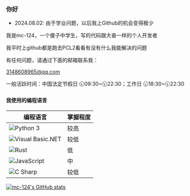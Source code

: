 ### 你好

* 2024.08.02: 由于学业问题，以后我上Github的机会变得极少

我是mc-124，一个傻子中学生，写的代码跟大奋一样的个人开发者

我平时上github都是跑去PCL2看看有没有什么我能解决的问题

有任何问题，请通过下面的邮箱联系我：

[3148608965@qq.com](mailto:3148608965@qq.com)

一般活跃时间：中国法定节假日 🕤09:30\~🕥22:30；工作日 🕡18:30\~🕥22:30

#### 我使用的编程语言
|编程语言|掌握程度|
|-|-|
|![Python 3](https://img.shields.io/badge/Python_3-3d7aab?style=for-the-badge&logo=python&logoColor=ffffff)                      |较高|
|![Visual Basic.NET](https://img.shields.io/badge/visual_basic.net-5a2c8f?style=for-the-badge&logo=visualbasic&logoColor=ffffff) |较低|
|![Rust](https://img.shields.io/badge/rust-c92b2b?style=for-the-badge&logo=rust&logoColor=ffffff)                      |低|
|![JavaScript](https://img.shields.io/badge/java_script-f7df1e?style=for-the-badge&logo=javascript&logoColor=ffffff)             |中|
|![C Sharp](https://img.shields.io/badge/c_sharp-178600?style=for-the-badge&logo=csharp&logoColor=ffffff)                        |较低|

[![mc-124's GitHub stats](https://github-readme-stats.vercel.app/api?username=mc-124)](https://github.com/anuraghazra/github-readme-stats)
